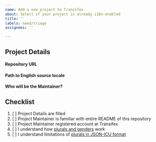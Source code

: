 ```yaml
---
name: Add a new project to Transifex
about: Select if your project is already i18n-enabled
title: ''
labels: need/triage
assignees: ''

---
```


## Project Details

#### Repository URL

<!-- https://github.com/? -->

#### Path to English source locale

<!-- It is usually a file with English version: foo/en/locale.bar -->

#### Who will be the Maintainer?

<!-- user handle at transifex, this person will be able to manually override source locale and manage work of other translators -->

## Checklist

1. [ ] Project Details are filled
2. [ ] Project Maintainer is familiar with entire README of this repository
3. [ ] Project Maintainer registered account at Transifex
4. [ ] I understand how [plurals and genders](https://docs.transifex.com/projects/plurals-and-genders) work
5. [ ] I understand limitations of [plurals in JSON-ICU format](https://docs.transifex.com/formats/json#plurals-support)
